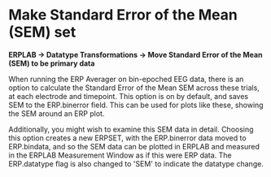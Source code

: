 
# Make Standard Error of the Mean (SEM) set

**ERPLAB -> Datatype Transformations -> Move Standard Error of the Mean (SEM) to be primary data**

When running the ERP Averager on bin-epoched EEG data, there is an option to calculate the Standard Error of the Mean SEM across these trials, at each electrode and timepoint. This option is on by default, and saves SEM to the ERP.binerror field. This can be used for plots like these, showing the SEM around an ERP plot.


Additionally, you might wish to examine this SEM data in detail. Choosing this option creates a new ERPSET, with the ERP.binerror data moved to ERP.bindata, and so the SEM data can be plotted in ERPLAB and measured in the ERPLAB Measurement Window as if this were ERP data. The ERP.datatype flag is also changed to 'SEM' to indicate the datatype change.
